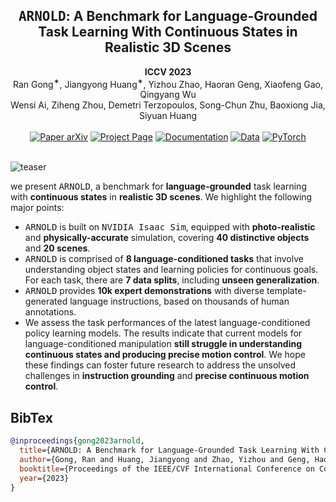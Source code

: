<h2 align="center">
  <b><tt>ARNOLD</tt>: A Benchmark for Language-Grounded Task Learning With Continuous States in Realistic 3D Scenes</b>
</h2>

<div align="center" margin-bottom="6em">
<b>ICCV 2023</b>
</div>

<div align="center" margin-bottom="6em">
Ran Gong<sup>✶</sup>, Jiangyong Huang<sup>✶</sup>, Yizhou Zhao, Haoran Geng, Xiaofeng Gao, Qingyang Wu <br/> Wensi Ai, Ziheng Zhou, Demetri Terzopoulos, Song-Chun Zhu, Baoxiong Jia, Siyuan Huang
</div>
&nbsp;

<div align="center">
    <a href="https://arxiv.org/abs/2304.04321" target="_blank">
    <img src="https://img.shields.io/badge/Paper-arXiv-green" alt="Paper arXiv"></a>
    <a href="https://arnold-benchmark.github.io" target="_blank">
    <img src="https://img.shields.io/badge/Page-ARNOLD-9cf" alt="Project Page"/></a>
    <a href="https://arnold-docs.readthedocs.io/en/latest/" target="_blank">
    <img src="https://img.shields.io/badge/docs-passing-brightgreen.svg" alt="Documentation"/></a>
    <a href="https://drive.google.com/drive/folders/1yaEItqU9_MdFVQmkKA6qSvfXy_cPnKGA?usp=sharing" target="_blank">
    <img src="https://img.shields.io/badge/Data-Demos-9966ff" alt="Data"/></a>
    <a href="https://pytorch.org" target="_blank">
    <img src="https://img.shields.io/badge/Code-PyTorch-blue" alt="PyTorch"/></a>
</div>
&nbsp;

![teaser](docs/teaser.png)

we present <tt>ARNOLD</tt>, a benchmark for **language-grounded** task learning with **continuous states** in **realistic 3D scenes**. We highlight the following major points:
- <tt>ARNOLD</tt> is built on <tt>NVIDIA Isaac Sim</tt>, equipped with **photo-realistic** and **physically-accurate** simulation, covering **40 distinctive objects** and **20 scenes**.
- <tt>ARNOLD</tt> is comprised of **8 language-conditioned tasks** that involve understanding object states and learning policies for continuous goals. For each task, there are **7 data splits**, including **unseen generalization**.
- <tt>ARNOLD</tt> provides **10k expert demonstrations** with diverse template-generated language instructions, based on thousands of human annotations.
- We assess the task performances of the latest language-conditioned policy learning models. The results indicate that current models for language-conditioned manipulation **still struggle in understanding continuous states and producing precise motion control**. We hope these findings can foster future research to address the unsolved challenges in **instruction grounding** and **precise continuous motion control**.

## BibTex
```bibtex
@inproceedings{gong2023arnold,
  title={ARNOLD: A Benchmark for Language-Grounded Task Learning With Continuous States in Realistic 3D Scenes},
  author={Gong, Ran and Huang, Jiangyong and Zhao, Yizhou and Geng, Haoran and Gao, Xiaofeng and Wu, Qingyang and Ai, Wensi and Zhou, Ziheng and Terzopoulos, Demetri and Zhu, Song-Chun and others},
  booktitle={Proceedings of the IEEE/CVF International Conference on Computer Vision (ICCV)},
  year={2023}
}
```
